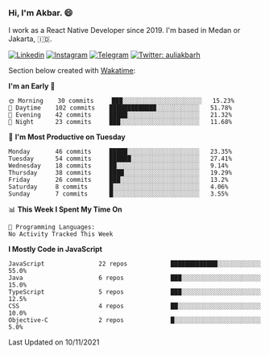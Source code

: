 ### Hi,  I'm Akbar. 😄

I work as a React Native Developer since 2019. I'm based in Medan or Jakarta, :indonesia:. 

<!-- 🔭 Take a look at my [LinkedIn](https://www.linkedin.com/in/aulia-akbar-harahap/) profile. -->

<!-- For now I still don't have a repository to be proud of, but I'm working on it. -->

[![Linkedin](https://img.shields.io/badge/-Aulia%20Akbar%20Harahap-blue?style=flat-square&labelColor=gray&logo=Linkedin&logoColor=white&link=https://www.linkedin.com/in/aulia-akbar-harahap)](https://www.linkedin.com/in/aulia-akbar-harahap)
[![Instagram](https://img.shields.io/badge/-@auliakbarh-orange?style=flat-square&labelColor=gray&logo=Instagram&logoColor=white&link=https://www.instagram.com/auliakbarh)](https://www.instagram.com/auliakbarh)
[![Telegram](https://img.shields.io/badge/-auliakbarh-informational?style=flat-square&labelColor=gray&logo=telegram&logoColor=white&link=https://t.me/auliakbarh)](https://t.me/auliakbarh)
[![Twitter: auliakbarh](https://img.shields.io/twitter/follow/auliakbarh?style=social)](https://twitter.com/auliakbarh)

Section below created with [Wakatime](https://wakatime.com/):
<!--START_SECTION:waka-->
**I'm an Early 🐤** 

```text
🌞 Morning    30 commits     ███░░░░░░░░░░░░░░░░░░░░░░   15.23% 
🌆 Daytime    102 commits    █████████████░░░░░░░░░░░░   51.78% 
🌃 Evening    42 commits     █████░░░░░░░░░░░░░░░░░░░░   21.32% 
🌙 Night      23 commits     ███░░░░░░░░░░░░░░░░░░░░░░   11.68%

```
📅 **I'm Most Productive on Tuesday** 

```text
Monday       46 commits     █████░░░░░░░░░░░░░░░░░░░░   23.35% 
Tuesday      54 commits     ██████░░░░░░░░░░░░░░░░░░░   27.41% 
Wednesday    18 commits     ██░░░░░░░░░░░░░░░░░░░░░░░   9.14% 
Thursday     38 commits     ████░░░░░░░░░░░░░░░░░░░░░   19.29% 
Friday       26 commits     ███░░░░░░░░░░░░░░░░░░░░░░   13.2% 
Saturday     8 commits      █░░░░░░░░░░░░░░░░░░░░░░░░   4.06% 
Sunday       7 commits      █░░░░░░░░░░░░░░░░░░░░░░░░   3.55%

```


📊 **This Week I Spent My Time On** 

```text
💬 Programming Languages: 
No Activity Tracked This Week

```

**I Mostly Code in JavaScript** 

```text
JavaScript               22 repos            █████████████░░░░░░░░░░░░   55.0% 
Java                     6 repos             ███░░░░░░░░░░░░░░░░░░░░░░   15.0% 
TypeScript               5 repos             ███░░░░░░░░░░░░░░░░░░░░░░   12.5% 
CSS                      4 repos             ██░░░░░░░░░░░░░░░░░░░░░░░   10.0% 
Objective-C              2 repos             █░░░░░░░░░░░░░░░░░░░░░░░░   5.0%

```



 Last Updated on 10/11/2021
<!--END_SECTION:waka-->


<!--
**auliakbarh/auliakbarh** is a ✨ _special_ ✨ repository because its `README.md` (this file) appears on your GitHub profile.

Here are some ideas to get you started:

- 🔭 I’m currently working on ...
- 🌱 I’m currently learning ...
- 👯 I’m looking to collaborate on ...
- 🤔 I’m looking for help with ...
- 💬 Ask me about ...
- 📫 How to reach me: ...
- 😄 Pronouns: ...
- ⚡ Fun fact: ...
-->

